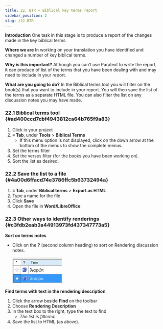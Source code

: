 ```yaml
---
title: 22. BTR – Biblical key terms report
sidebar_position: 2
slug: /22.BTR
---
```




**Introduction**
One task in this stage is to produce a report of the changes made in the key biblical terms.


**Where we are**
In working on your translation you have identified and changed a number of key biblical terms.


**Why is this important?**
Although you can’t use Paratext to write the report, it can produce of list of the terms that you have been dealing with and may need to include in your report.


**What are you going to do?**
In the Biblical terms tool you will filter on the book(s) that you want to include in your report. You will then save the list of the terms as a separate HTML file. You can also filter the list on any discussion notes you may have made.


### 22.1 Biblical terms tool {#ad400ccd7cbf4943812ca64b765f9a83}

1. Click in your project
1. **≡ Tab**, under **Tools** &gt; **Biblical Terms**
	- If this menu option is not displayed, click on the down arrow at the bottom of the menus to show the complete menus.
1. Set the terms filter
1. Set the verses filter (for the books you have been working on).
1. Sort the list as desired.

### 22.2 Save the list to a file {#4a00d6ffacd74e3786ffc5b63732494a}

1. **≡ Tab**, under **Biblical terms** &gt; **Export as HTML**
1. Type a name for the file
1. Click **Save**
1. Open the file in **Word/LibreOffice**

### 22.3 Other ways to identify renderings {#c3fdb2eab3a44913973fd437347773a5}


**Sort on terms notes**

- Click on the **?** (second column heading) to sort on Rendering discussion notes.

	![](/notion_imgs/1664250794.png)


**Find terms with text in the rendering description**

1. Click the arrow beside **Find** on the toolbar
1. Choose **Rendering Description**
1. In the text box to the right, type the text to find
	- _The list is filtered._
1. Save the list to HTML (as above).
